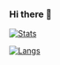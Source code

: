 ### Hi there 👋
[![Stats](https://github-readme-stats.vercel.app/api?username=TaisonTsukada&count_private=true&show_icons=true)](https://github.com/otsukasatoshi)

[![Langs](https://github-readme-stats.vercel.app/api/top-langs/?username=TaisonTsukada&layout=compact)](https://github.com/otsukasatoshi)
